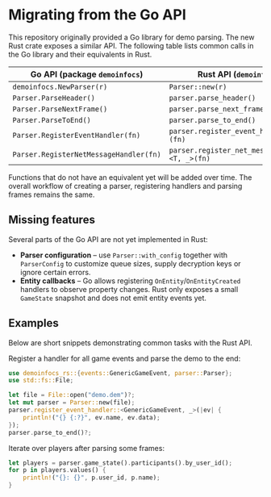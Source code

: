 # Migrating from the Go API

This repository originally provided a Go library for demo parsing. The new Rust crate exposes a similar API. The following table lists common calls in the Go library and their equivalents in Rust.

| Go API (package `demoinfocs`) | Rust API (`demoinfocs_rs`) |
| ----------------------------- | -------------------------- |
| `demoinfocs.NewParser(r)` | `Parser::new(r)` |
| `Parser.ParseHeader()` | `parser.parse_header()` |
| `Parser.ParseNextFrame()` | `parser.parse_next_frame()` |
| `Parser.ParseToEnd()` | `parser.parse_to_end()` |
| `Parser.RegisterEventHandler(fn)` | `parser.register_event_handler::<T, _>(fn)` |
| `Parser.RegisterNetMessageHandler(fn)` | `parser.register_net_message_handler::<T, _>(fn)` |

Functions that do not have an equivalent yet will be added over time. The overall workflow of creating a parser, registering handlers and parsing frames remains the same.

## Missing features

Several parts of the Go API are not yet implemented in Rust:

* **Parser configuration** – use `Parser::with_config` together with
  `ParserConfig` to customize queue sizes, supply decryption keys or ignore
  certain errors.
* **Entity callbacks** – Go allows registering `OnEntity`/`OnEntityCreated`
  handlers to observe property changes. Rust only exposes a small `GameState`
  snapshot and does not emit entity events yet.

## Examples

Below are short snippets demonstrating common tasks with the Rust API.

Register a handler for all game events and parse the demo to the end:

```rust
use demoinfocs_rs::{events::GenericGameEvent, parser::Parser};
use std::fs::File;

let file = File::open("demo.dem")?;
let mut parser = Parser::new(file);
parser.register_event_handler::<GenericGameEvent, _>(|ev| {
    println!("{} {:?}", ev.name, ev.data);
});
parser.parse_to_end()?;
```

Iterate over players after parsing some frames:

```rust
let players = parser.game_state().participants().by_user_id();
for p in players.values() {
    println!("{}: {}", p.user_id, p.name);
}
```
